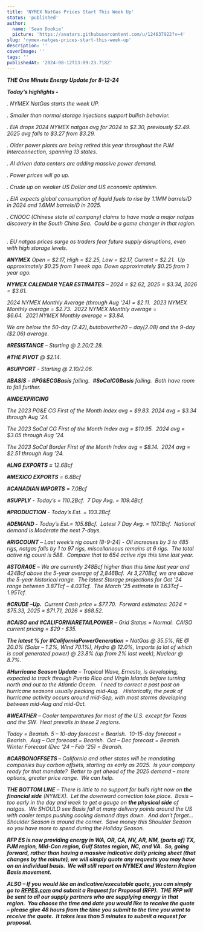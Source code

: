 ```yaml
---
title: 'NYMEX NatGas Prices Start This Week Up'
status: 'published'
author:
  name: 'Sean Dookie'
  picture: 'https://avatars.githubusercontent.com/u/124637922?v=4'
slug: 'nymex-natgas-prices-start-this-week-up'
description: ''
coverImage: ''
tags: ''
publishedAt: '2024-08-12T13:09:23.718Z'
---
```



***THE One Minute Energy Update for 8-12-24***

***Today’s highlights -***   

*. NYMEX NatGas starts the week UP.*    

*. Smaller than normal storage injections support bullish behavior.* 

*. EIA drops 2024 NYMEX natgas avg for 2024 to $2.30, previously $2.49.  2025 avg falls to $3.27 from $3.29.*   

*. Older power plants are being retired this year throughout the PJM Interconnection, spanning 13 states.*

*. AI driven data centers are adding massive power demand.*

*. Power prices will go up.*

*. Crude up on weaker US Dollar and US economic optimism.* 

***.*** *EIA expects global consumption of liquid fuels to rise by 1.1MM barrels/D in 2024 and 1.6MM barrels/D in 2025.*

*. CNOOC (Chinese state oil company) claims to have made a major natgas discovery in the South China Sea.  Could be a game changer in that region.*   

*. EU natgas prices surge as traders fear future supply disruptions, even with high storage levels.* 

***#NYMEX*** *Open = $2.17, High = $2.25, Low = $2.17, Current = $2.21.  Up approximately $0.25 from 1 week ago. Down approximately $0.25 from 1 year ago.*

***NYMEX CALENDAR YEAR ESTIMATES*** *– 2024 = $2.62, 2025 = $3.34, 2026 = $3.61.*

*2024 NYMEX Monthly Average (through Aug ‘24) = $2.11.  2023 NYMEX Monthly average = $2.73.  2022 NYMEX Monthly average = $6.64.  2021 NYMEX Monthly average = $3.84.* 

*We are below the 50-day ($2.42), but above the 20-day ($2.08) and the 9-day ($2.06) average.*  

***#RESISTANCE*** *– Starting @ $2.20/$2.28.* 

***#THE PIVOT*** *@ $2.14.* 

***#SUPPORT*** *- Starting @ $2.10/$2.06.*

***#BASIS*** *– **#PG&ECGBasis** falling.  **#SoCalCGBasis** falling.  Both have room to fall further.* 

***#INDEXPRICING***

*The 2023 PG&E CG First of the Month Index avg = $9.83. 2024 avg = $3.34 through Aug ’24.* 

*The 2023 SoCal CG First of the Month Index avg = $10.95.  2024 avg = $3.05 through Aug ’24.* 

*The 2023 SoCal Border First of the Month Index avg = $8.14.  2024 avg = $2.51 through Aug ’24.* 

***#LNG EXPORTS =*** *12.6Bcf*

***#MEXICO EXPORTS*** *= 6.8Bcf*

***#CANADIAN IMPORTS*** *= 7.0Bcf*

***#SUPPLY*** *- Today’s = 110.2Bcf.  7 Day Avg. = 109.4Bcf.* 

***#PRODUCTION*** *- Today’s Est. = 103.2Bcf.* 

***#DEMAND -*** *Today’s Est.= 105.8Bcf.  Latest 7 Day Avg. = 107.1Bcf.  National demand is Moderate the next 7-days.*

***#RIGCOUNT*** *– Last week’s rig count (8-9-24) - Oil increases by 3 to 485 rigs, natgas falls by 1 to 97 rigs, miscellaneous remains at 6 rigs.  The total active rig count is 588.  Compare that to 654 active rigs this time last year.* 

***#STORAGE*** *– We are currently 248Bcf higher than this time last year and 424Bcf above the 5-year average of 2,846Bcf.  At 3,270Bcf, we are above the 5-year historical range.  The latest Storage projections for Oct ’24 range between 3.87Tcf – 4.03Tcf.  The March ’25 estimate is 1.63Tcf – 1.95Tcf.* 

***#CRUDE –Up.***  *Current Cash price = $77.70.  Forward estimates: 2024 = $75.33, 2025 = $71.71, 2026 = $68.52.* 

***#CAISO and #CALIFORNIARETAILPOWER*** *– Grid Status = Normal.  CAISO current pricing = $29 - $35.* 

***The latest % for #CaliforniaPowerGeneration*** *= NatGas @ 35.5%, RE @ 20.0% (Solar – 1.2%, Wind 70.1%), Hydro @ 12.0%, Imports (a lot of which is coal generated power) @ 23.8% (up from 2% last week), Nuclear @ 8.7%.* 

***#Hurricane Season Update*** *– Tropical Wave, Ernesto, is developing, expected to track through Puerto Rico and Virgin Islands before turning north and out to the Atlantic Ocean.   I need to correct a past post on hurricane seasons usually peaking mid-Aug.   Historically, the peak of hurricane activity occurs around mid-Sep, with most storms developing between mid-Aug and mid-Oct.*

***#WEATHER*** *– Cooler temperatures for most of the U.S. except for Texas and the SW.  Heat prevails in these 2 regions.* 

*Today = Bearish. 5 – 10-day forecast = Bearish.  10-15-day forecast = Bearish.  Aug – Oct forecast = Bearish.  Oct – Dec forecast = Bearish. Winter Forecast (Dec ’24 – Feb ’25) = Bearish.*

***#CARBONOFFSETS –*** *California and other states will be mandating companies buy carbon offsets, starting as early as 2025.  Is your company ready for that mandate?  Better to get ahead of the 2025 demand – more options, greater price range.  We can help.* 

***THE BOTTOM LINE*** *– There is little to no support for bulls right now on **the financial side** (NYMEX).  Let the downward correction take place.  Basis – too early in the day and week to get a gauge on **the physical side** of natgas.  We SHOULD see Basis fall at many delivery points around the US with cooler temps pushing cooling demand days down.  And don’t forget…Shoulder Season is around the corner.  Save money this Shoulder Season so you have more to spend during the Holiday Season.*

***RFP ES is now providing energy in WA, OR, CA, NV, AR, NM, (parts of) TX, PJM region, Mid-Con region, Gulf States region, NC, and VA.  So, going forward, rather than having a massive indicative daily pricing sheet (that changes by the minute), we will simply quote any requests you may have on an individual basis.  We will still report on NYMEX and Western Region Basis movement.***       

***ALSO – If you would like an indicative/executable quote, you can simply go to [RFPES.com](http://RFPES.com) and submit a Request for Proposal (RFP).  THE RFP will be sent to all our supply partners who are supplying energy in that region.  You choose the time and date you would like to receive the quote – please give 48 hours from the time you submit to the time you want to receive the quote.  It takes less than 5 minutes to submit a request for proposal.***